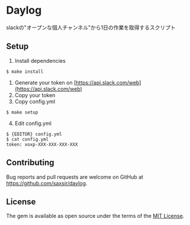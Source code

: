 # Daylog

slackの"オープンな個人チャンネル"から1日の作業を取得するスクリプト

## Setup
1. Install dependencies
```
$ make install
```

1. Generate your token on [https://api.slack.com/web](https://api.slack.com/web)
2. Copy your token
3. Copy config.yml
```
$ make setup
```
4. Edit config.yml
```
$ {EDITOR} config.yml
$ cat config.yml
token: xoxp-XXX-XXX-XXX-XXX
```

## Contributing

Bug reports and pull requests are welcome on GitHub at https://github.com/saxsir/daylog.


## License

The gem is available as open source under the terms of the [MIT License](http://opensource.org/licenses/MIT).
